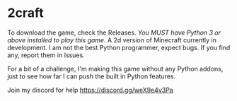 # 2craft
To download the game, check the Releases. 
_You MUST have Python 3 or above installed to play this game._
A 2d version of Minecraft currently in development. I am not the best Python programmer, expect bugs. If you find any, report them in Issues.

For a bit of a challenge, I'm making this game without any Python addons, just to see how far I can push the built in Python features.

Join my discord for help https://discord.gg/weX9e4v3Pa
